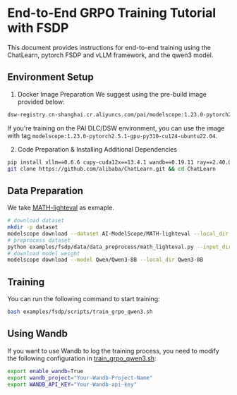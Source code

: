 # End-to-End GRPO Training Tutorial with FSDP

This document provides instructions for end-to-end training using the ChatLearn, pytorch FSDP and vLLM framework, and the qwen3 model.

## Environment Setup
1. Docker Image Preparation
We suggest using the pre-build image provided below:
```bash
dsw-registry.cn-shanghai.cr.aliyuncs.com/pai/modelscope:1.23.0-pytorch2.5.1-gpu-py310-cu124-ubuntu22.04
```
If you're training on the PAI DLC/DSW environment, you can use the image with tag `modelscope:1.23.0-pytorch2.5.1-gpu-py310-cu124-ubuntu22.04`.

2. Code Preparation & Installing Additional Dependencies

```bash
pip install vllm==0.6.6 cupy-cuda12x==13.4.1 wandb==0.19.11 ray==2.40.0 transformers==4.51.3
git clone https://github.com/alibaba/ChatLearn.git && cd ChatLearn
```

## Data Preparation
We take [MATH-lighteval](https://www.modelscope.cn/datasets/AI-ModelScope/MATH-lighteval) as exmaple.
```bash
# download dataset
mkdir -p dataset
modelscope download --dataset AI-ModelScope/MATH-lighteval --local_dir dataset/MATH-lighteval
# preprocess dataset
python examples/fsdp/data/data_preprocess/math_lighteval.py --input_dir dataset/MATH-lighteval --local_dir dataset/MATH-lighteval
# download model weight
modelscope download --model Qwen/Qwen3-8B --local_dir Qwen3-8B
```

## Training
You can run the following command to start training:

```bash
bash examples/fsdp/scripts/train_grpo_qwen3.sh
```

## Using Wandb
If you want to use Wandb to log the training process, you need to modify the following configuration in [train_grpo_qwen3.sh](../../../examples/fsdp/scripts/train_grpo_qwen3.sh):

```bash
export enable_wandb=True
export wandb_project="Your-Wandb-Project-Name"
export WANDB_API_KEY="Your-Wandb-api-key"
```
